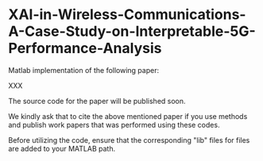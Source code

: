 # XAI-in-Wireless-Communications-A-Case-Study-on-Interpretable-5G-Performance-Analysis

Matlab implementation of the following paper:

XXX

The source code for the paper will be published soon.

We kindly ask that to cite the above mentioned paper if you use methods and publish work papers that was performed using these codes.

Before utilizing the code, ensure that the corresponding "lib" files for files are added to your MATLAB path.
